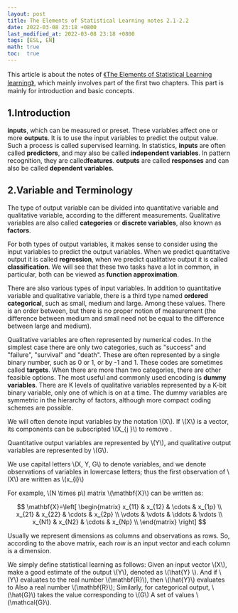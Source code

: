 ```yaml
---
layout: post
title: The Elements of Statistical Learning notes 2.1-2.2
date: 2022-03-08 23:18 +0800
last_modified_at: 2022-03-08 23:18 +0800
tags: [ESL, EN]
math: true
toc:  true
---
```


This article is about the notes of [《The Elements of Statistical Learning learning》](https://github.com/dr-jiahaoCHEN/Mathematics-and-Statistics/blob/main/book%26notes/The%20Elements%20of%20Statistical%20Learning/(Springer%20Series%20in%20Statistics)%20Trevor%20Hastie%2C%20%20Robert%20Tibshirani%2C%20Jerome%20Friedman%20-%20The%20Elements%20of%20%20Statistical%20Learning_%20%20Data%20Mining%2C%20Inference%2C%20and%20Prediction.-Springer%20(2013).pdf), which mainly involves part of the first two chapters. This part is mainly for introduction and basic concepts.

## 1.Introduction
**inputs**, which can be measured or preset. These variables affect one or more **outputs**. It is to use the input variables to predict the output value. Such a process is called supervised learning. In statistics, **inputs** are often called **predictors**, and may also be called **independent variables**. In pattern recognition, they are called**features**. **outputs** are called **responses** and can also be called **dependent variables**.


## 2.Variable and Terminology

The type of output variable can be divided into quantitative variable and qualitative variable, according to the different measurements. Qualitative variables are also called **categories** or **discrete variables**, also known as **factors**.

For both types of output variables, it makes sense to consider using the input variables to predict the output variables. When we predict quantitative output it is called **regression**, when we predict qualitative output it is called **classification**. We will see that these two tasks have a lot in common, in particular, both can be viewed as **function approximation**.

There are also various types of input variables. In addition to quantitative variable and qualitative variable, there is a third type named  **ordered categorical**, such as small, medium and large. Among these values. There is an order between, but there is no proper notion of measurement (the difference between medium and small need not be equal to the difference between large and medium).

Qualitative variables are often represented by numerical codes. In the simplest case there are only two categories, such as "success" and "failure", "survival" and "death". These are often represented by a single binary number, such as 0 or 1, or by -1 and 1. These codes are sometimes called **targets**. When there are more than two categories, there are other feasible options. The most useful and commonly used encoding is **dummy variables**. There are K levels of qualitative variables represented by a K-bit binary variable, only one of which is on at a time. The dummy variables are symmetric in the hierarchy of factors, although more compact coding schemes are possible.

We will often denote input variables by the notation \\\(X\\\). If \\\(X\\\) is a vector, its components can be subscripted \\\(X_{j }\\\) to remove .

Quantitative output variables are represented by \\\(Y\\\), and qualitative output variables are represented by \\\(G\\\).

We use capital letters \\\(X, Y, G\\\) to denote variables, and we denote observations of variables in lowercase letters; thus the first observation of \\\(X\\\) are written as \\\(x_{i}\\\)

For example, \\\(N \times p\\\) matrix \\\(\mathbf{X}\\\) can be written as:

$$
\mathbf{X}=\left[
\begin{matrix}
 x_{11}      &  x_{12}      & \cdots &  x_{1p}      \\
 x_{21}      &  x_{22}      & \cdots &  x_{2p}      \\
 \vdots & \vdots & \ddots & \vdots \\
  x_{N1}      & x_{N2}      & \cdots & x_{Np}      \\
\end{matrix}
\right]
$$

Usually we represent dimensions as columns and observations as rows. So, according to the above matrix, each row is an input vector and each column is a dimension.

We simply define statistical learning as follows: Given an input vector \\\(X\\\), make a good estimate of the output \\\(Y\\\), denoted as \\\(\hat{Y} \\\). And if \\\(Y\\\) evaluates to the real number \\\(\mathbf{R}\\\), then \\\(\hat{Y}\\\) evaluates to Also a real number \\\(\mathbf{R}\\\); Similarly, for categorical output, \\\(\hat{G}\\\) takes the value corresponding to \\\(G\\\) A set of values \\\(\mathcal{G}\\\).